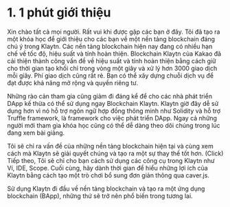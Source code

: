 # 1. 1 phút giới thiệu

Xin chào tất cả mọi người. Rất vui khi được gặp các bạn ở đây. Tôi đã tạo ra một khóa học để giới thiệu cho các bạn về một nền tảng blockchain đáng chú ý trong Klaytn. 
Các nền tảng blockchain hiện nay đang có nhiều hạn chế về tốc độ, hiệu suất và tính hoàn thiện. 
Blockchain Klaytn của Kakao đã cải thiện thành công vấn đề về hiệu suất và tính hoàn thiện bằng cách giữ cho thời gian tạo khối chỉ trong vòng một giây và xử lý hơn 3000 giao dịch mỗi giây. 
Phí giao dịch cũng rất rẻ.
Bạn có thể xây dựng chuỗi dịch vụ để đạt được khả năng mở rộng và quyền riêng tư.

Những rào cản tham gia cũng giảm đi đáng kể để cho các nhà phát triển DApp kế thừa có thể sử dụng ngay Blockchain Klaytn. 
Klaytn giờ đây dễ sử dụng hơn vì nó hỗ trợ ngôn ngữ hợp đồng thông minh như Solidity và hỗ trợ Truffle framework, là framework cho việc phát triển DApp.
Ngay cả những người mới tham gia khóa học cũng có thể dễ dàng theo dõi chúng trong lúc đang xem bài giảng.

Tôi sẽ chỉ ra vấn đề của những nền tảng blockchain hiện tại và cùng xem cách mà Klaytn sẽ giải quyết chúng và tạo ra một sự thay thế tốt hơn. 
(Click) Tiếp theo, Tôi sẽ chỉ cho bạn cách sử dụng các công cụ trong Klaytn như Ví, IDE, Scope.
Cuối cùng, hãy dành thời gian để hiểu những lợi ích của Klaytn bằng cách tạo một trò chơi bổ sung đơn giản thông qua caver.js.

Sử dụng Klaytn đi đầu về nền tảng blockchain và tạo ra một ứng dụng blockchain (BApp), những thứ sẽ trở nên phổ biến trong tương lai.
